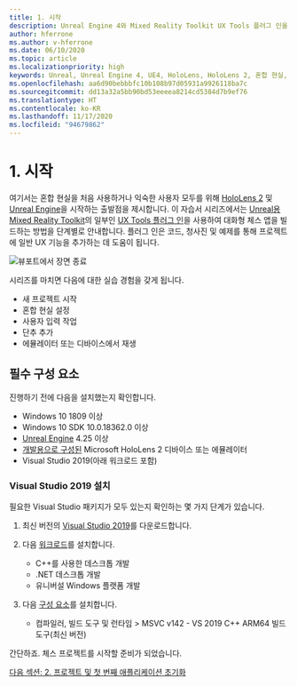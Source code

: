 ```yaml
---
title: 1. 시작
description: Unreal Engine 4와 Mixed Reality Toolkit UX Tools 플러그 인을 사용하여 간단한 체스 앱을 만드는 자습서 시리즈 1/6부
author: hferrone
ms.author: v-hferrone
ms.date: 06/10/2020
ms.topic: article
ms.localizationpriority: high
keywords: Unreal, Unreal Engine 4, UE4, HoloLens, HoloLens 2, 혼합 현실, 자습서, 시작, mrtk, uxt, UX Tools, 설명서, 혼합 현실 헤드셋, windows mixed reality 헤드셋, 가상 현실 헤드셋
ms.openlocfilehash: aa6d90bebbbfc10b108b97d05931a9926118ba7c
ms.sourcegitcommit: dd13a32a5bb90bd53eeeea8214cd5384d7b9ef76
ms.translationtype: HT
ms.contentlocale: ko-KR
ms.lasthandoff: 11/17/2020
ms.locfileid: "94679862"
---
```

# <a name="1-getting-started"></a>1. 시작

여기서는 혼합 현실을 처음 사용하거나 익숙한 사용자 모두를 위해 [HoloLens 2](https://docs.microsoft.com/windows/mixed-reality/) 및 [Unreal Engine](https://www.unrealengine.com/en-US/)을 시작하는 출발점을 제시합니다. 이 자습서 시리즈에서는 [Unreal용 Mixed Reality Toolkit](https://github.com/microsoft/MixedRealityToolkit-Unreal)의 일부인 [UX Tools 플러그 인](https://github.com/microsoft/MixedReality-UXTools-Unreal)을 사용하여 대화형 체스 앱을 빌드하는 방법을 단계별로 안내합니다. 플러그 인은 코드, 청사진 및 예제를 통해 프로젝트에 일반 UX 기능을 추가하는 데 도움이 됩니다. 

![뷰포트에서 장면 종료](images/unreal-uxt/5-endscene.PNG)

시리즈를 마치면 다음에 대한 실습 경험을 갖게 됩니다.
* 새 프로젝트 시작
* 혼합 현실 설정
* 사용자 입력 작업
* 단추 추가
* 에뮬레이터 또는 디바이스에서 재생


## <a name="prerequisites"></a>필수 구성 요소
진행하기 전에 다음을 설치했는지 확인합니다.
* Windows 10 1809 이상
* Windows 10 SDK 10.0.18362.0 이상
* [Unreal Engine](https://www.unrealengine.com/en-US/get-now) 4.25 이상
* [개발용으로 구성된](../../platform-capabilities-and-apis/using-visual-studio.md#enabling-developer-mode) Microsoft HoloLens 2 디바이스 또는 에뮬레이터
* Visual Studio 2019(아래 워크로드 포함)

### <a name="installing-visual-studio-2019"></a>Visual Studio 2019 설치
필요한 Visual Studio 패키지가 모두 있는지 확인하는 몇 가지 단계가 있습니다.
1. 최신 버전의 [Visual Studio 2019](https://visualstudio.microsoft.com/downloads/)를 다운로드합니다.
2. 다음 [워크로드](https://docs.microsoft.com/visualstudio/install/modify-visual-studio?#modify-workloads)를 설치합니다.
    * C++를 사용한 데스크톱 개발
    * .NET 데스크톱 개발
    * 유니버설 Windows 플랫폼 개발

3. 다음 [구성 요소](https://docs.microsoft.com/visualstudio/install/modify-visual-studio?#modify-individual-components)를 설치합니다.
    * 컴파일러, 빌드 도구 및 런타임 > MSVC v142 - VS 2019 C++ ARM64 빌드 도구(최신 버전)

간단하죠. 체스 프로젝트를 시작할 준비가 되었습니다.

[다음 섹션: 2. 프로젝트 및 첫 번째 애플리케이션 초기화](unreal-uxt-ch2.md)